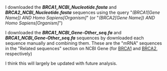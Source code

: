I downloaded the ***BRCA1_NCBI_Nucleotide.fasta*** and ***BRCA2_NCBI_Nucleotide.fasta*** sequences using the query "*(BRCA1[Gene Name]) AND Homo Sapiens[Organism]*" (or "*(BRCA2[Gene Name]) AND Homo Sapiens[Organism]*")

I downloaded the ***BRCA1_NCBI_Gene-Other_seq.fa*** and ***BRCA1_NCBI_Gene-Other_seq.fa*** sequences by downloaded each sequence manually and combining them.  These are the "mRNA" sequences in the "Related sequences" section on NCBI Gene (for [BRCA1](https://www.ncbi.nlm.nih.gov/gene/672) and [BRCA2](https://www.ncbi.nlm.nih.gov/gene/675), respectively)

I think this will largely be updated with future analysis.
